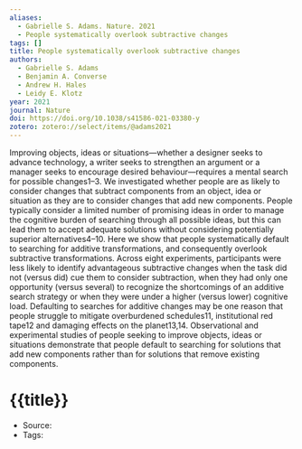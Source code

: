 ```yaml
---
aliases:
  - Gabrielle S. Adams. Nature. 2021
  - People systematically overlook subtractive changes
tags: []
title: People systematically overlook subtractive changes
authors:
  - Gabrielle S. Adams
  - Benjamin A. Converse
  - Andrew H. Hales
  - Leidy E. Klotz
year: 2021
journal: Nature
doi: https://doi.org/10.1038/s41586-021-03380-y
zotero: zotero://select/items/@adams2021
---
```

<!-- START_ABSTRACT -->
Improving objects, ideas or situations—whether a designer seeks to advance technology, a writer seeks to strengthen an argument or a manager seeks to encourage desired behaviour—requires a mental search for possible changes1–3. We investigated whether people are as likely to consider changes that subtract components from an object, idea or situation as they are to consider changes that add new components. People typically consider a limited number of promising ideas in order to manage the cognitive burden of searching through all possible ideas, but this can lead them to accept adequate solutions without considering potentially superior alternatives4–10. Here we show that people systematically default to searching for additive transformations, and consequently overlook subtractive transformations. Across eight experiments, participants were less likely to identify advantageous subtractive changes when the task did not (versus did) cue them to consider subtraction, when they had only one opportunity (versus several) to recognize the shortcomings of an additive search strategy or when they were under a higher (versus lower) cognitive load. Defaulting to searches for additive changes may be one reason that people struggle to mitigate overburdened schedules11, institutional red tape12 and damaging effects on the planet13,14. Observational and experimental studies of people seeking to improve objects, ideas or situations demonstrate that people default to searching for solutions that add new components rather than for solutions that remove existing components.
<!-- END_ABSTRACT -->

<!-- START_TEMPLATE -->
# {{title}}

- Source:
- Tags: 
<!-- END_TEMPLATE -->